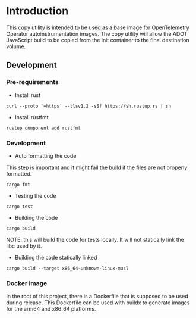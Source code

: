 # Introduction

This copy utility is intended to be used as a base image for OpenTelemetry Operator
autoinstrumentation images. The copy utility will allow the ADOT JavaScript build to be
copied from the init container to the final destination volume.

## Development

### Pre-requirements

* Install rust

```shell
curl --proto '=https' --tlsv1.2 -sSf https://sh.rustup.rs | sh
```

* Install rustfmt

```shell
rustup component add rustfmt
```

### Development

* Auto formatting the code

This step is important and it might fail the build if the files are not properly
formatted.

```shell
cargo fmt
```

* Testing the code

```shell
cargo test
```

* Building the code

```shell
cargo build
```

NOTE: this will build the code for tests locally. It will not statically link the libc used by it.


* Building the code statically linked

```shell
cargo build --target x86_64-unknown-linux-musl
```


### Docker image

In the root of this project, there is a Dockerfile that is supposed to be used during release.
This Dockerfile can be used with buildx to generate images for the arm64 and x86_64 platforms.
